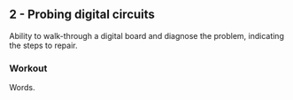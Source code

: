 ## 2 - Probing digital circuits

Ability to walk-through a digital board and diagnose the problem, indicating the steps to repair.

### Workout

Words.
